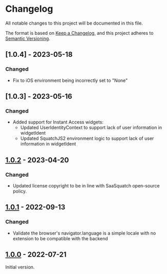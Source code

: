 # Changelog

All notable changes to this project will be documented in this file.

The format is based on [Keep a Changelog](https://keepachangelog.com/en/1.0.0/),
and this project adheres to [Semantic Versioning](https://semver.org/spec/v2.0.0.html).

## [1.0.4] - 2023-05-18

### Changed
- Fix to iOS environment being incorrectly set to "None"

## [1.0.3] - 2023-05-16

### Changed

- Added support for Instant Access widgets:
  - Updated UserIdentityContext to support lack of user information in widgetIdent
  - Updated SquatchJS2 environment logic to support lack of user information in widgetIdent 

## [1.0.2] - 2023-04-20

### Changed
- Updated license copyright to be in line with SaaSquatch open-source policy.

## [1.0.1] - 2022-09-13

### Changed

- Validate the browser's navigator.language is a simple locale with no extension to be compatible
  with the backend

## [1.0.0] - 2022-07-21

Initial version.

[unreleased]: https://github.com/saasquatch/program-tools/compare/%40saasquatch%2Fcomponent-environment%401.0.2...HEAD
[1.0.2]: https://github.com/saasquatch/program-tools/releases/tag/%40saasquatch%2Fcomponent-environment%401.0.2
[1.0.1]: https://github.com/saasquatch/program-tools/releases/tag/%40saasquatch%2Fcomponent-environment%401.0.1
[1.0.0]: https://github.com/saasquatch/program-tools/releases/tag/%40saasquatch%2Fcomponent-environment%401.0.0
